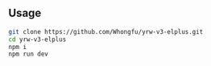 ## Usage

```bash
git clone https://github.com/Whongfu/yrw-v3-elplus.git
cd yrw-v3-elplus
npm i
npm run dev
```